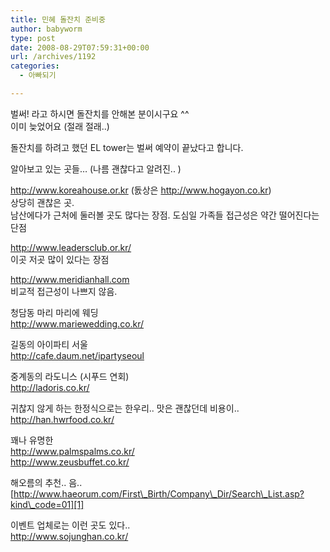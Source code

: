 ```yaml
---
title: 민혜 돌잔치 준비중
author: babyworm
type: post
date: 2008-08-29T07:59:31+00:00
url: /archives/1192
categories:
  - 아빠되기

---
```

벌써! 라고 하시면 돌잔치를 안해본 분이시구요 ^^  
이미 늦었어요 (절래 절래..)

돌잔치를 하려고 했던 EL tower는 벌써 예약이 끝났다고 합니다. 

알아보고 있는 곳들&#8230; (나름 괜찮다고 알려진.. )

<http://www.koreahouse.or.kr>&nbsp;(돐상은 <http://www.hogayon.co.kr>)  
상당히 괜찮은 곳.  
남산에다가 근처에 둘러볼 곳도 많다는 장점. 도심일 가족들 접근성은 약간 떨어진다는 단점

<http://www.leadersclub.or.kr/>  
이곳 저곳 많이 있다는 장점

<http://www.meridianhall.com>  
비교적 접근성이 나쁘지 않음. 

청담동 마리 마리에 웨딩  
<http://www.mariewedding.co.kr/>

길동의 아이파티 서울  
<http://cafe.daum.net/ipartyseoul>

중계동의 라도니스 (시푸드 연회)  
<http://ladoris.co.kr/>

귀찮지 않게 하는 한정식으로는 한우리.. 맛은 괜찮던데 비용이.. &nbsp;  
<http://han.hwrfood.co.kr/>

꽤나 유명한  
<http://www.palmspalms.co.kr/>&nbsp;  
<http://www.zeusbuffet.co.kr/>

해오름의 추천.. 음..  
[http://www.haeorum.com/First\_Birth/Company\_Dir/Search\_List.asp?kind\_code=01][1]

이벤트 업체로는 이런 곳도 있다..  
<http://www.sojunghan.co.kr/>

 [1]: http://www.haeorum.com/First_Birth/Company_Dir/Search_List.asp?kind_code=01